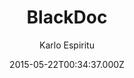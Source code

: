 ---
layout: JamstackTheme
title: BlackDoc
github: https://github.com/karloespiritu/BlackDoc
demo: https://karloespiritu.com/blackdoc
author: Karlo Espiritu
ssg: Jekyll
date: 2015-05-22T00:34:37.000Z
description: >-
  A two-column Jekyll theme for websites that require a master-detail layout for
  viewing of content
stale: true
disabled: true
disabled_reason: error checking demo url
---